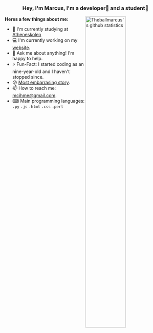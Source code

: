 <!-- Banner -->
<h3 align="center">Hey, I'm Marcus, I'm a developer🚀 and a student📓</h3>


<h4 style="display: inline;">Heres a few things about me:</h4>
<a href="https://github.com/theballmarcus" style="display: inline;">
  <img width="50%" align="right" alt="Theballmarcus's github statistics" src="https://github-readme-stats.vercel.app/api?username=theballmarcus&show_icons=true&hide_border=true&hide=issues" />
</a>

- 📓 I'm currently studying at [Atheneskolen](https://atheneskolen.dk/)
- 💻 I'm currently working on my [website](https://marcusihme.dk).
- 💬 Ask me about anything! I'm happy to help.
- ⚡️ Fun-Fact: I started coding as an nine-year-old and I haven't stopped since.
- 😰 [Most embarrasing story](https://youtu.be/dQw4w9WgXcQ).
- 📫 How to reach me: [mcihme@gmail.com](mailto:mcihme@gmail.com).
- ⌨ Main programming languages: `.py` `.js` `.html` `.css` `.perl`
